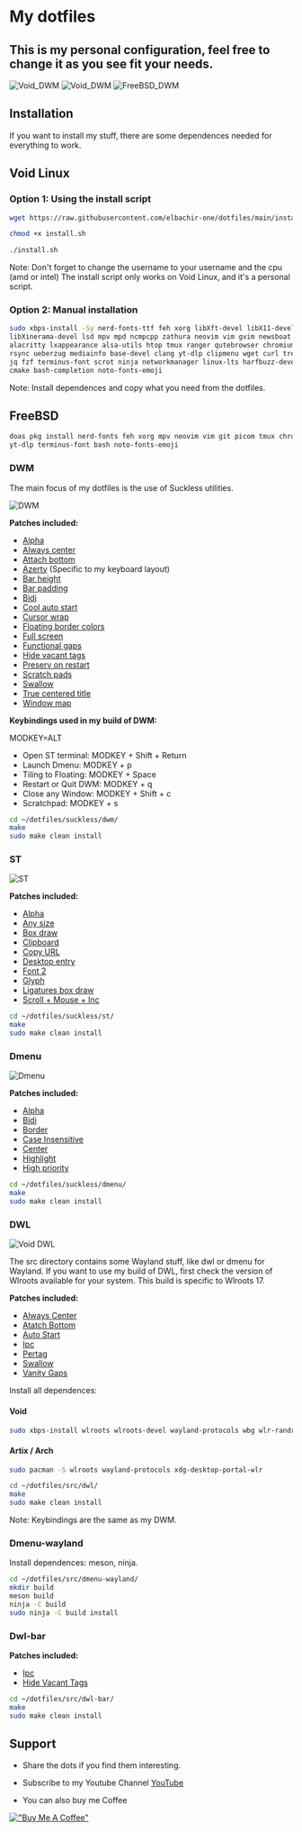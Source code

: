 # My dotfiles

## This is my personal configuration, feel free to change it as you see fit your needs.

![Void_DWM](assets/Void_DWM.jpg)
![Void_DWM](assets/Void_DWM2.jpg)
![FreeBSD_DWM](assets/freebsd.jpg)

## Installation

If you want to install my stuff, there are some dependences needed for everything to work.

## Void Linux

### Option 1: Using the install script

```bash
wget https://raw.githubusercontent.com/elbachir-one/dotfiles/main/install.sh

chmod +x install.sh

./install.sh
```

Note: Don't forget to change the username to your username and the cpu (amd or intel)
The install script only works on Void Linux, and it's a personal script.

### Option 2: Manual installation

```bash
sudo xbps-install -Sy nerd-fonts-ttf feh xorg libXft-devel libX11-devel \
libXinerama-devel lsd mpv mpd ncmpcpp zathura neovim vim gvim newsboat picom \
alacritty lxappearance alsa-utils htop tmux ranger qutebrowser chromium ffmpeg \
rsync ueberzug mediainfo base-devel clang yt-dlp clipmenu wget curl tree nodejs \
jq fzf terminus-font scrot ninja networkmanager linux-lts harfbuzz-devel git \
cmake bash-completion noto-fonts-emoji
```

Note: Install dependences and copy what you need from the dotfiles.

## FreeBSD

```bash
doas pkg install nerd-fonts feh xorg mpv neovim vim git picom tmux chromium \
yt-dlp terminus-font bash noto-fonts-emoji
```

### DWM

The main focus of my dotfiles is the use of Suckless utilities.

![DWM](assets/dwm.jpg)

**Patches included:**

- [Alpha](https://dwm.suckless.org/patches/alpha/)
- [Always center](https://dwm.suckless.org/patches/alwayscenter/)
- [Attach bottom](https://dwm.suckless.org/patches/attachbottom/)
- [Azerty](https://dwm.suckless.org/patches/azerty/) (Specific to my keyboard layout)
- [Bar height](https://dwm.suckless.org/patches/bar_height/)
- [Bar padding](https://dwm.suckless.org/patches/barpadding/)
- [Bidi](https://dwm.suckless.org/patches/bidi/)
- [Cool auto start](https://dwm.suckless.org/patches/cool_autostart/)
- [Cursor wrap](https://dwm.suckless.org/patches/cursorwarp/)
- [Floating border colors](https://dwm.suckless.org/patches/float_border_color/)
- [Full screen](https://dwm.suckless.org/patches/fullscreen/)
- [Functional gaps](https://dwm.suckless.org/patches/functionalgaps/)
- [Hide vacant tags](https://dwm.suckless.org/patches/hide_vacant_tags/)
- [Preserv on restart](https://dwm.suckless.org/patches/preserveonrestart/)
- [Scratch pads](https://dwm.suckless.org/patches/scratchpads/)
- [Swallow](https://dwm.suckless.org/patches/swallow/)
- [True centered title](https://dwm.suckless.org/patches/truecenteredtitle/)
- [Window map](https://dwm.suckless.org/patches/windowmap/)

**Keybindings used in my build of DWM:**

MODKEY=ALT

- Open ST terminal: MODKEY + Shift + Return
- Launch Dmenu: MODKEY + p
- Tiling to Floating: MODKEY + Space
- Restart or Quit DWM: MODKEY + q
- Close any Window: MODKEY + Shift + c
- Scratchpad: MODKEY + s

```bash
cd ~/dotfiles/suckless/dwm/
make
sudo make clean install
```

### ST

![ST](assets/st.jpg)

**Patches included:**

- [Alpha](https://st.suckless.org/patches/alpha/)
- [Any size](https://st.suckless.org/patches/anysize/)
- [Box draw](https://st.suckless.org/patches/boxdraw/)
- [Clipboard](https://st.suckless.org/patches/clipboard/)
- [Copy URL](https://st.suckless.org/patches/copyurl/)
- [Desktop entry](https://st.suckless.org/patches/desktopentry/)
- [Font 2](https://st.suckless.org/patches/font2/)
- [Glyph](https://st.suckless.org/patches/glyph_wide_support/)
- [Ligatures box draw](https://st.suckless.org/patches/ligatures/)
- [Scroll + Mouse + Inc](https://st.suckless.org/patches/scrollback/)

```bash
cd ~/dotfiles/suckless/st/
make
sudo make clean install
```

### Dmenu

![Dmenu](assets/dmenu.jpg)

**Patches included:**

- [Alpha](https://tools.suckless.org/dmenu/patches/alpha/)
- [Bidi](https://tools.suckless.org/dmenu/patches/bidi/)
- [Border](https://tools.suckless.org/dmenu/patches/border/)
- [Case Insensitive](https://tools.suckless.org/dmenu/patches/case-insensitive/)
- [Center](https://tools.suckless.org/dmenu/patches/center/)
- [Highlight](https://tools.suckless.org/dmenu/patches/highlight/)
- [High priority](https://tools.suckless.org/dmenu/patches/highpriority/)

```bash
cd ~/dotfiles/suckless/dmenu/
make
sudo make clean install
```

### DWL

![Void DWL](assets/dwl.jpg)

The src directory contains some Wayland stuff, like dwl or dmenu for Wayland.
If you want to use my build of DWL,
first check the version of Wlroots available for your system.
This build is specific to Wlroots 17.

**Patches included:**

- [Always Center](https://github.com/djpohly/dwl/wiki/alwayscenter)
- [Atatch Bottom](https://github.com/djpohly/dwl/wiki/attachbottom)
- [Auto Start](https://github.com/djpohly/dwl/wiki/autostart)
- [Ipc](https://github.com/djpohly/dwl/wiki/ipc)
- [Pertag](https://github.com/djpohly/dwl/wiki/pertag)
- [Swallow](https://github.com/djpohly/dwl/wiki/swallow)
- [Vanity Gaps](https://github.com/djpohly/dwl/wiki/vanitygaps)

Install all dependences:

#### Void

```bash
sudo xbps-install wlroots wlroots-devel wayland-protocols wbg wlr-randr xdg-desktop-portal-wlr
```

#### Artix / Arch

```bash
sudo pacman -S wlroots wayland-protocols xdg-desktop-portal-wlr
```

```bash
cd ~/dotfiles/src/dwl/
make
sudo make clean install
```

Note: Keybindings are the same as my DWM.

### Dmenu-wayland

Install dependences: meson, ninja.

```bash
cd ~/dotfiles/src/dmenu-wayland/
mkdir build
meson build
ninja -C build
sudo ninja -C build install
```

### Dwl-bar

**Patches included:**

- [Ipc](https://github.com/MadcowOG/dwl-bar/wiki/ipc)
- [Hide Vacant Tags](https://github.com/MadcowOG/dwl-bar/wiki/hide-vacant-tags)

```bash
cd ~/dotfiles/src/dwl-bar/
make
sudo make clean install
```
## Support

- Share the dots if you find them interesting.

- Subscribe to my Youtube Channel [YouTube](https://www.youtube.com/@alphab91) 

- You can also buy me Coffee

[!["Buy Me A Coffee"](https://www.buymeacoffee.com/assets/img/custom_images/orange_img.png)](https://buymeacoffee.com/alphab91)
